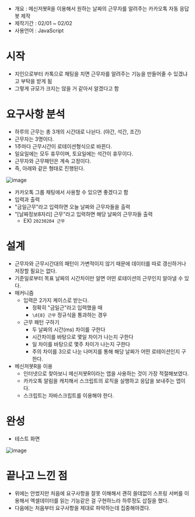 - 개요 : 메신저봇R을 이용해서 원하는 날짜의 근무자를 알려주는 카카오톡 자동 응답 봇 제작
- 제작기간 : 02/01 ~ 02/02
- 사용언어 : JavaScript

# 시작
- 지인으로부터 카톡으로 채팅을 치면 근무자를 알려주는 기능을 만들어줄 수 있겠냐고 부탁을 받게 됨
- 그렇게 규모가 크지는 않을 거 같아서 알겠다고 함

# 요구사항 분석
- 하루의 근무는 총 3개의 시간대로 나뉜다. (야간, 석간, 조간)
- 근무자는 3명이다.
- 1주마다 근무시간이 로테이션형식으로 바뀐다.
- 일요일에는 모두 휴무이며, 토요일에는 석간이 휴무이다.
- 근무자와 근무패턴은 계속 고정이다.
- 즉, 아래와 같은 형태로 진행된다.

![image](https://user-images.githubusercontent.com/84609913/216977934-0c6b889a-9fcd-4e42-a04f-c058e1a1a0d4.png)

- 카카오톡 그룹 채팅에서 사용할 수 있으면 좋겠다고 함
- 입력과 출력
- "금일근무"라고 입력하면 오늘 날짜와 근무자들을 출력
- "[날짜정보8자리] 근무"라고 입력하면 해당 날짜의 근무자들 출력
  - EX) `20230204 근무`

# 설계
- 근무자와 근무시간대의 패턴이 가변적이지 않기 때문에 데이터를 따로 갱신하거나 저장할 필요는 없다.
- 기준일로부터 목표 날짜의 시간차이만 알면 어떤 로테이션의 근무인지 알아낼 수 있다.
- 매커니즘
  - 입력은 2가지 케이스로 받는다.
    - 정확히 "금일근"라고 입력했을 때
    - `\d{8} 근무` 정규식을 통과하는 경우
  - 근무 패턴 구하기
    - 두 날짜의 시간(ms) 차이를 구한다
    - 시간차이를 바탕으로 몇일 차이가 나는지 구한다
    - 일 차이를 바탕으로 몇주 차이가 나는지 구한다
    - 주의 차이를 3으로 나눈 나머지를 통해 해당 날짜가 어떤 로테이션인지 구한다.
- 메신저봇R을 이용
  - 인터넷으로 찾아보니 메신저봇R이라는 앱을 사용하는 것이 가장 적절해보였다.
  - 카카오톡 알림을 캐치해서 스크립트의 로직을 실행하고 응답을 보내주는 앱이다.
  - 스크립트는 자바스크립트를 이용해야 한다.

# 완성
- 테스트 화면

![image](https://user-images.githubusercontent.com/84609913/216982755-3dc70d03-2e7c-4a28-9909-37688b19a60c.png)

# 끝나고 느낀 점
- 위에는 안썼지만 처음에 요구사항을 잘못 이해해서 괜히 쓸데없이 스프링 서버를 이용해서 엑셀데이터를 읽는 기능같은 걸 구현하느라 하루정도 삽질을 했다.
- 다음에는 처음부터 요구사항을 제대로 파악하는데 집중해야겠다.

